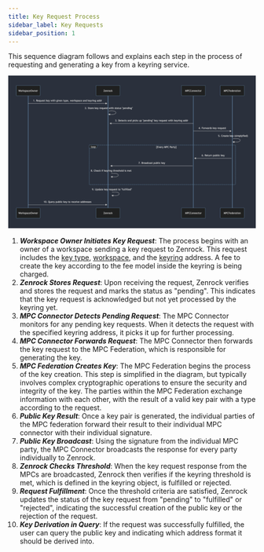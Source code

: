 ```yaml
---
title: Key Request Process 
sidebar_label: Key Requests
sidebar_position: 1
---
```


This sequence diagram follows and explains each step in the process of requesting 
and generating a key from a keyring service. 

![Key Request Process](../../static/img/keyrequest_process.png)

1. ***Workspace Owner Initiates Key Request***: The process begins with an owner of a workspace sending a key request to Zenrock. This request includes the [key type](../zrchain/treasury.md#supported-keys), [workspace](../zrchain/identity.md#workspaces), and the [keyring](../zrchain/identity.md#keyrings) address. A fee to create the key according to the fee model inside the keyring is being charged.
2. ***Zenrock Stores Request***: Upon receiving the request, Zenrock verifies and stores the request and marks the status as "pending". This indicates that the key request is acknowledged but not yet processed by the keyring yet.
3. ***MPC Connector Detects Pending Request***: The MPC Connector monitors for any pending key requests. When it detects the request with the specified keyring address, it picks it up for further processing.
4. ***MPC Connector Forwards Request***: The MPC Connector then forwards the key request to the MPC Federation, which is responsible for generating the key.
5. ***MPC Federation Creates Key***: The MPC Federation begins the process of the key creation. This step is simplified in the diagram, but typically involves complex cryptographic operations to ensure the security and integrity of the key. The parties within the MPC Federation exchange information with each other, with the result of a valid key pair with a type according to the request. 
6. ***Public Key Result***: Once a key pair is generated, the individual parties of the MPC federation forward their result to their individual MPC connector with their individual signature. 
7. ***Public Key Broadcast***: Using the signature from the individual MPC party, the MPC Connector broadcasts the response for every party individually to Zenrock.
8. ***Zenrock Checks Threshold***: When the key request response from the MPCs are broadcasted, Zenrock then verifies if the keyring threshold is met, which is defined in the keyring object, is fulfilled or rejected. 
9. ***Request Fulfillment***: Once the threshold criteria are satisfied, Zenrock updates the status of the key request from "pending" to "fulfilled" or "rejected", indicating the successful creation of the public key or the rejection of the request. 
10. ***Key Derivation in Query***: If the request was successfully fulfilled, the user can query the public key and indicating which address format it should be derived into.